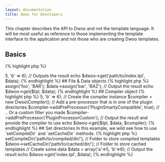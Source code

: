```yaml
---
layout: documentation
title: Dwoo for Developers
---
```


This chapter describes the API to Dwoo and not the template language. It will be most useful as reference to those implementing the template interface to the application and not those who are creating Dwoo templates.

## Basics
{% highlight php %}
<?php
// Include Composer autoloader
require __DIR__ . '/vendor/autoload.php';

// Create a Dwoo core object
$dwoo = new Dwoo\Core();

// Create some data
$data = array('a' => 5, 'b' => 6);

// Outputs the result
echo $dwoo->get('path/to/index.tpl', $data);
{% endhighlight %}

## File & Data objects
{% highlight php %}
<?php
// Include Composer autoloader
require __DIR__ . '/vendor/autoload.php';

// Create a Dwoo core object
$dwoo = new Dwoo\Core();

// Load a template file, this is reusable if you want to render multiple times the same template with different data
$tpl = new Dwoo\Template\File('path/to/index.tpl');

// Create a data set, this data set can be reused to render multiple templates if it contains enough data to fill them all
$data = new Dwoo\Data();

// Fill it with some data 
$data->assign('foo', 'BAR');
$data->assign('bar', 'BAZ');

// Output the result
echo $dwoo->get($tpl, $data); 
{% endhighlight %}

## Compiler object
{% highlight php %}
<?php
// Include Composer autoloader
require __DIR__ . '/vendor/autoload.php';

// Create a Dwoo core object
$dwoo = new Dwoo\Core();

// Load a template file, this is reusable if you want to render multiple times the same template with different data
$tpl = new Dwoo\Template\File('path/to/index.tpl');
$data = array('a' => 5, 'b' => 6);
 
// Create the compiler instance
$compiler = new Dwoo\Compiler();
// Add a pre-processor that is in one of the plugin directories
$compiler->addPreProcessor('PluginSmartyCompatible', true);
// .. Or a custom filter you made
$compiler->addPreProcessor('PluginProcessorCustom');
 
// Output the result and provide the compiler to use
echo $dwoo->get($tpl, $data, $compiler);
{% endhighlight %}

## Set directories
In this example, we wild see how to use `setCompileDir` and `setCacheDir` methods.
{% highlight php %}
<?php
// Include Composer autoloader
require __DIR__ . '/vendor/autoload.php';

// Create a Dwoo core object
$dwoo = new \Dwoo\Core();

// Configure directories
$dwoo->setCompileDir('path/to/compiled/dir/'); // Folder to store compiled templates
$dwoo->setCacheDir('path/to/cached/dir/'); // Folder to store cached templates

// Create some data
$data = array('a'=>5, 'b'=>6);

// Output the result
echo $dwoo->get('index.tpl', $data);
{% endhighlight %}